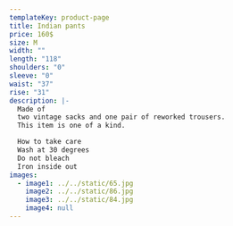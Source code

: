 ```yaml
---
templateKey: product-page
title: Indian pants
price: 160$
size: M
width: ""
length: "118"
shoulders: "0"
sleeve: "0"
waist: "37"
rise: "31"
description: |-
  Made of
  two vintage sacks and one pair of reworked trousers.
  This item is one of a kind.

  How to take care
  Wash at 30 degrees
  Do not bleach
  Iron inside out
images:
  - image1: ../../static/65.jpg
    image2: ../../static/86.jpg
    image3: ../../static/84.jpg
    image4: null
---
```

